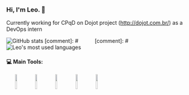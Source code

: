 ### Hi, I'm Leo. 👋

Currently working for CPqD on Dojot project (http://dojot.com.br/) as a DevOps intern

![GitHub stats](https://github-readme-stats.vercel.app/api?username=marianoleonardo&show_icons=true&theme=gotham)
[comment]: # &nbsp;&nbsp;&nbsp;&nbsp;&nbsp;&nbsp;&nbsp;&nbsp;&nbsp;
[comment]: # ![Leo's most used languages](https://github-readme-stats.vercel.app/api/top-langs/?username=marianoleonardo&show_icons=true&theme=gotham)

#### :computer: Main Tools: 
<p align="center">
  <img align="left" img width="10%" src="https://kubernetes.io/images/favicon.png">
  <img align="left" img width="10%" src="https://cdn.iconscout.com/icon/free/png-256/docker-226091.png">
  <img align="left" img width="10%" src="https://www.mbejda.com/content/images/2016/01/ans.png">
  <img align="left" img width="10%" src="https://www.drupal.org/files/project-images/aws-logo.png">
  <img align="left" img width="10%" src="https://lirp.cdn-website.com/aa0ef369/dms3rep/multi/opt/google-cloud-icon-400w.png">
<!--   <img align="left" img width="9%" src="https://upload.wikimedia.org/wikipedia/commons/thumb/7/7a/C_Sharp_logo.svg/1200px-C_Sharp_logo.svg.png">
  <img align="left" img width="10%" src="https://cdn.iconscout.com/icon/free/png-512/c-programming-569564.png"> -->
</p>
